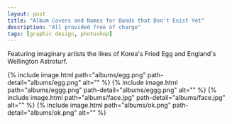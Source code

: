 ```yaml
---
layout: post
title: "Album Covers and Names for Bands that Don't Exist Yet"
description: "All provided free of charge"
tags: [graphic design, photoshop]
---
```


Featuring imaginary artists the likes of Korea's Fried Egg and England's Wellington Astroturf.

{% include image.html path="albums/egg.png" path-detail="albums/egg.png" alt="" %}
{% include image.html path="albums/eggg.png" path-detail="albums/eggg.png" alt="" %}
{% include image.html path="albums/face.jpg" path-detail="albums/face.jpg" alt="" %}
{% include image.html path="albums/ok.png" path-detail="albums/ok.png" alt="" %}
